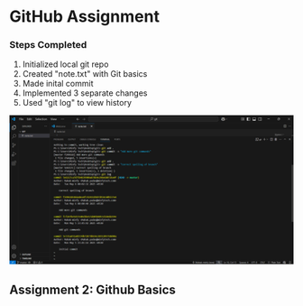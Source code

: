 # GitHub Assignment
### Steps Completed <br>
1. Initialized local git repo
2. Created "note.txt" with Git basics
3. Made inital commit
4. Implemented 3 separate changes
5. Used "git log" to view history

![Screenshot of git log command output](log.png)

## Assignment 2: Github Basics 
